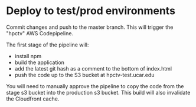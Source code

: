 # Deploy to test/prod environments

Commit changes and push to the master branch. This will trigger the "hpctv" AWS Codepipeline.

The first stage of the pipeline will:
* install npm
* build the application
* add the latest git hash as a comment to the bottom of index.html
* push the code up to the S3 bucket at hpctv-test.ucar.edu

You will need to manually approve the pipeline to copy the code from the stage s3 bucket into the production s3 bucket. This build will also invalidate the Cloudfront cache.
